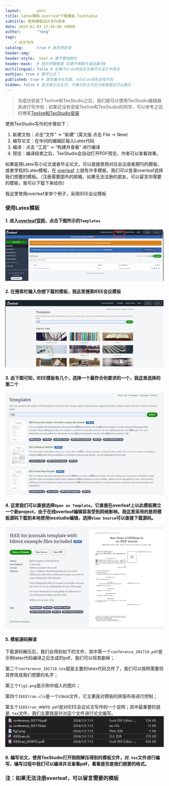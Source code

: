 ```yaml
---
layout:       post
title: latex模板-overleaf下载模板-TexStudio
subtitle: 使用模板加大写作效率
date: 2024-01-03 17:44:00 +0800
author:       "Yang"
tags: 
    - 论文写作
catalog:      true # 是否用目录
header-img:  
header-style:  text # 要不要用图片
header-mask:  # 图片阴暗程度 如果不用图片就设置为0
multilingual: false # 如果为true则会在文章开头显示中英文
mathjax: true # 数学公式？
published: true # 是否展示在页面，为false则完全找不到
hidden: false # 是否展示在主页，不展示在主页在分类里面还可以看见
---
```


> 当成功安装了Texlive和TexStudio之后，我们就可以使用TexStudio编辑器来进行写作啦；如果还没有安装Texlive和TexStudio的同学，可以参考之前的博客[Texlive和TexStudio安装](https://blog.csdn.net/qq_51555843/article/details/135357731?spm=1001.2014.3001.5501)

使用TexStudio写作的步骤如下：

1. 新建文档：点击“文件” -> “新建” (英文版 点击 File -> New)
2. 编写论文：在中间的编辑区输入Latex代码
3. 编译：点击 “工具” -> “构建并查看” 进行编译
4. 预览：编译结束之后，TexStudio会自动打开PDF预览，作者可以查看效果。

如果是用Latex写小论文或者毕业论文，可以直接使用对应会议或者期刊的模板，或者学校的Latex模板，在 [overleaf](https://www.overleaf.com/project) 上就有许多模板，我们可以登录overleaf选择我们想要的模板。（注册需要国外的邮箱，如果无法注册的朋友，可以留言你需要的模板，我可以下载下来给你）

我这里使用overleaf来举个例子，采用IEEE会议模板

### 使用Latex模板
#### 1. 进入[overleaf官网](https://www.overleaf.com/project)，点击下图所示的`Templates`
![](/img/in-post/latex-write/1.png)

#### 2. 在搜索栏输入你想下载的模板，我这里搜索IEEE会议模板
![](/img/in-post/latex-write/2.png)

#### 3. 由下图可知，IEEE模板有几个，选择一个最符合你要求的一个，我这里选择的第二个
![](/img/in-post/latex-write/3.png)

#### 4. 这里我们可以直接选择`Open as Template`，它直接在overleaf上以此模板建立一个新project，由于在线overleaf编辑容易受到网络影响，我这里采用的是将模板源码下载到本地使用texstudio编辑，选择`View Source`可以直接下载源码。
![](/img/in-post/latex-write/4.png)

#### 5. 模板源码解读
下载源码解压后，我们会得到如下的文件，其中第一个`conference_101719.pdf`是示例latex代码编译之后生成的pdf，我们可以将其删掉；

第二个`conference_101719.tex`就是主要的latex代码文件了，我们可以按照需要将其修改成我们想要的名字；

第三个`fig1.png`是示例中插入的图片；

第四个`IEEEtran.cls`是一个class文件，它主要是对模板的排版布局进行控制；

第五个`IEEEtran_HOWTO.pdf`是对IEEE会议论文写作的一个说明；其中最重要的就是`.tex`文件，我们主要就是针对这个文件进行论文编写。
![](/img/in-post/latex-write/5.png)

#### 6. 编写论文，使用TexStudio打开刚刚解压得到的模板文件，对`.tex`文件进行编写，编写过程中我们可以编译并且查看pdf，看看是否是我们想要的格式。

### 注：如果无法注册overleaf，可以留言需要的模板